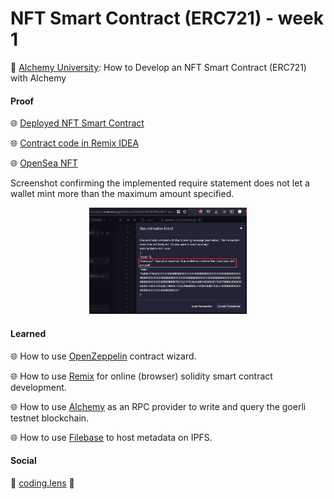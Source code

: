 #  NFT Smart Contract (ERC721) - week 1

:book: [Alchemy University](https://docs.alchemy.com/docs/1-how-to-develop-an-nft-smart-contract-erc721-with-alchemy): How to Develop an NFT Smart Contract (ERC721) with Alchemy

#### Proof

:globe_with_meridians: [Deployed NFT Smart Contract](https://goerli.etherscan.io/address/0xb985b513ef1a2d545a1526bec9c48c7122d7115d)

:globe_with_meridians: [Contract code in Remix IDEA](https://remix.ethereum.org/address/0xb985b513ef1a2d545a1526bec9c48c7122d7115d)

:globe_with_meridians: [OpenSea NFT](https://testnets.opensea.io/assets/goerli/0x244fa2d054a839d50eaff3e31abe33681a327b4a/0)


Screenshot confirming the implemented require statement does not let a wallet mint more than the maximum amount specified.

<center>
<img src="images/proof.png" width="50%" height="50%" />
</center>

#### Learned 

:globe_with_meridians: How to use [OpenZeppelin](https://docs.openzeppelin.com/contracts/4.x/wizard) contract wizard.

:globe_with_meridians: How to use [Remix](https://remix.ethereum.org) for online (browser) solidity smart contract development.

:globe_with_meridians: How to use [Alchemy](https://www.alchemy.com/) as an RPC provider to write and query the goerli testnet blockchain.

:globe_with_meridians: How to use [Filebase](https://www.filebase.com/) to host metadata on IPFS.

#### Social

:herb: [coding.lens](https://lenster.xyz/u/coding.lens) :herb: